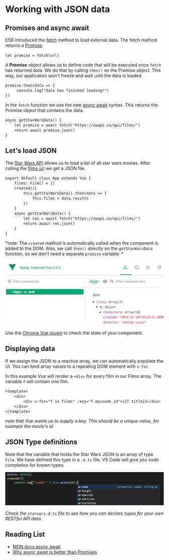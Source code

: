 # Working with JSON data

## Promises and async await

ES6 introduced the [fetch](https://developer.mozilla.org/en-US/docs/Web/API/Fetch_API/Using_Fetch) method to load external data. The fetch method returns a [Promise](https://developer.mozilla.org/en-US/docs/Web/JavaScript/Reference/Global_Objects/Promise). 

`let promise = fetch(url)`

A **Promise** object allows us to define code that will be executed once `fetch` has returned data. We do that by calling `then()` on the Promise object. This way, our application won't freeze and wait until the data is loaded.
```
promise.then(data => {
     console.log("data has finished loading!")
})
```
In the `fetch` function we use the new [async await](https://developer.mozilla.org/en-US/docs/Web/JavaScript/Reference/Statements/async_function) syntax. This returns the Promise object that contains the data.
```
async getStarWarsData() {
    let promise = await fetch("https://swapi.co/api/films/")
    return await promise.json()
}
```

## Let's load JSON

The [Star Wars API](https://swapi.co) allows us to load a list of all star wars movies. After calling the [films url](https://swapi.co/api/films/) we get a JSON file.

```
export default class App extends Vue {
    films: Film[] = []
    created(){
        this.getStarWarsData().then(data => {
            this.films = data.results
        })
    }
    async getStarWarsData() {
        let res = await fetch("https://swapi.co/api/films/")
        return await res.json()
    }
}
```
*note: The `created` method is automatically called when the component is added to the DOM. Also, we call `then()` directly on the `getStarWarsData` function, so we don't need a separate `promise` variable. *

![state](./state.png)

Use the [Chrome Vue plugin](https://chrome.google.com/webstore/detail/vuejs-devtools/nhdogjmejiglipccpnnnanhbledajbpd) to check the state of your component.

## Displaying data

If we assign the JSON to a reactive array, we can automatically populate the UI. You can bind array values to a repeating DOM element with `v-for`. 

In this example Vue will render a `<div>` for every film in our Films array. The variable `f` will contain one film.
```
<template>
    <div>
        <div v-for="f in films" :key="f.episode_id">{{f.title}}</div>
    </div>
</template>
```
*note that Vue wants us to supply a key. This should be a unique value, for example the movie's id*

## JSON Type definitions

Note that the variable that holds the Star Wars JSON is an array of type `Film`. We have defined this type in a `.d.ts` file. VS Code will give you code completion for known types. 

![actors](dts.png)

*Check the `starwars.d.ts` file to see how you can declare types for your own RESTful API data.*

## Reading List

- [MDN docs async await](https://developer.mozilla.org/en-US/docs/Web/JavaScript/Reference/Statements/async_function)
- [Why async await is better than Promises](https://hackernoon.com/6-reasons-why-javascripts-async-await-blows-promises-away-tutorial-c7ec10518dd9)

